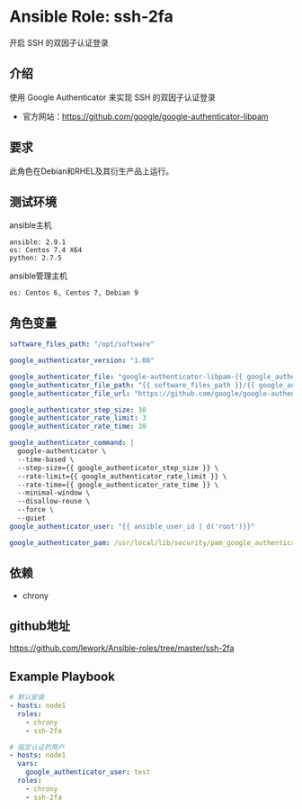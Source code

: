 # Ansible Role: ssh-2fa

开启 SSH 的双因子认证登录

## 介绍

使用 Google Authenticator 来实现 SSH 的双因子认证登录

- 官方网站：https://github.com/google/google-authenticator-libpam

## 要求

此角色在Debian和RHEL及其衍生产品上运行。

## 测试环境

ansible主机

    ansible: 2.9.1
    os: Centos 7.4 X64
    python: 2.7.5

ansible管理主机

    os: Centos 6, Centos 7, Debian 9

## 角色变量

```yaml
software_files_path: "/opt/software"

google_authenticator_version: "1.08"

google_authenticator_file: "google-authenticator-libpam-{{ google_authenticator_version }}.tar.gz"
google_authenticator_file_path: "{{ software_files_path }}/{{ google_authenticator_file }}"
google_authenticator_file_url: "https://github.com/google/google-authenticator-libpam/archive/{{ google_authenticator_version }}.tar.gz"

google_authenticator_step_size: 30
google_authenticator_rate_limit: 3
google_authenticator_rate_time: 30

google_authenticator_command: | 
  google-authenticator \
  --time-based \
  --step-size={{ google_authenticator_step_size }} \
  --rate-limit={{ google_authenticator_rate_limit }} \
  --rate-time={{ google_authenticator_rate_time }} \
  --minimal-window \
  --disallow-reuse \
  --force \
  --quiet
google_authenticator_user: "{{ ansible_user_id | d('root')}}"

google_authenticator_pam: /usr/local/lib/security/pam_google_authenticator.so
```
    
## 依赖

- chrony

## github地址
https://github.com/lework/Ansible-roles/tree/master/ssh-2fa

## Example Playbook

```yaml
# 默认安装
- hosts: node1
  roles:
    - chrony
    - ssh-2fa

# 指定认证的用户
- hosts: node1
  vars:
    google_authenticator_user: test
  roles:
    - chrony
    - ssh-2fa
```